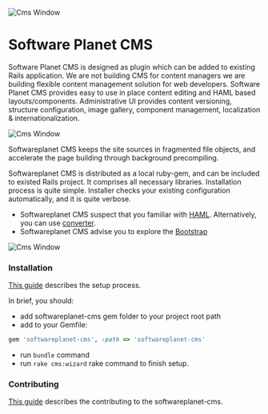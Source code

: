 ![Cms Window](http://softwareplanetpro.com/static/img/sp_logo.png?v=2e51f "SoftwarePlanet")

Software Planet CMS
==================

Software Planet CMS is designed as plugin which can be added to existing Rails application. 
We are not building CMS for content managers we are building flexible content management solution
for web developers. Software Planet CMS provides easy to use in place content editing and HAML based layouts/components.
Administrative UI provides content versioning, structure configuration, image gallery, component management, localization & internationalization.

![Cms Window](https://github.com/softwareplanet/cms/blob/master/doc/code.gif?raw=true "softwareplanet-cms")

Softwareplanet CMS keeps the site sources in fragmented file objects, and accelerate the page building through background precompiling.

Softwareplanet CMS is distributed as a local ruby-gem, and can be included to existed Rails project.
It comprises all necessary libraries. Installation process is quite simple.
Installer checks your existing configuration automatically, and it is quite verbose.

* Softwareplanet CMS suspect that you familiar with [HAML](http://haml.info/). Alternatively, you can use [converter](http://html2haml.heroku.com/).
* Softwareplanet CMS advise you to explore the [Bootstrap](http://twitter.github.io/bootstrap/)

![Cms Window](https://github.com/softwareplanet/cms/blob/master/doc/gallery.gif?raw=true "softwareplanet-cms")

### Installation

[This guide](http://htmlpreview.github.io/?https://raw.github.com/softwareplanet/cms/master/devcms/guide/compiled/setup.html)
describes the setup process.

In brief, you should:

- add softwareplanet-cms gem folder to your project root path
- add to your Gemfile:

```ruby
gem 'softwareplanet-cms', :path => 'softwareplanet-cms'
```
- run `bundle` command
- run `rake cms:wizard` rake command to finish setup.

### Contributing

[This guide](http://htmlpreview.github.io/?https://raw.github.com/softwareplanet/cms/master/devcms/guide/compiled/contributing.html)
describes the contributing to the softwareplanet-cms.
